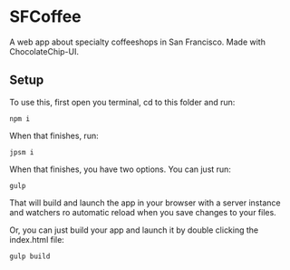 # SFCoffee

A web app about specialty coffeeshops in San Francisco. Made with ChocolateChip-UI.

## Setup

To use this, first open you terminal, cd to this folder and run:

    npm i

When that finishes, run:

    jpsm i

When that finishes, you have two options. You can just run:

    gulp

That will build and launch the app in your browser with a server instance and watchers ro automatic reload when you save changes to your files.

Or, you can just build your app and launch it by double clicking the index.html file:

    gulp build